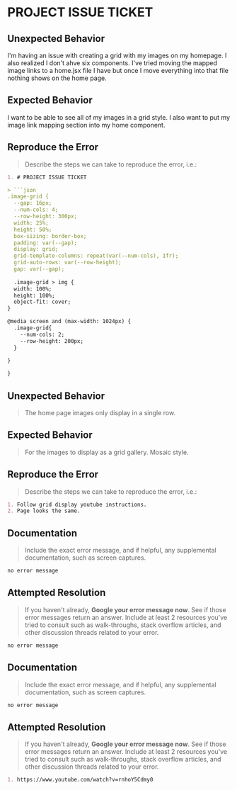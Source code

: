# PROJECT ISSUE TICKET


## Unexpected Behavior
I'm having an issue with creating a grid with my images on my homepage. I also realized I don't ahve six components.
I've tried moving the mapped image links to a home.jsx file I have but once I move everything into that file nothing 
shows on the home page.

## Expected Behavior

I want to be able to see all of my images in a grid style. I also want to put my image link mapping section into my home component.

## Reproduce the Error

> Describe the steps we can take to reproduce the error, i.e.:

```md
1. # PROJECT ISSUE TICKET

> ```json
.image-grid {
  --gap: 16px;
  --num-cols: 4;
  --row-height: 300px;
  width: 25%;
  height: 50%;
  box-sizing: border-box;
  padding: var(--gap);
  display: grid;
  grid-template-columns: repeat(var(--num-cols), 1fr);
  grid-auto-rows: var(--row-height);
  gap: var(--gap);
  
  .image-grid > img {
  width: 100%;
  height: 100%;
  object-fit: cover;
}

@media screen and (max-width: 1024px) {
  .image-grid{
    --num-cols: 2;
    --row-height: 200px;
  }
  
}

}

```


## Unexpected Behavior

> The home page images only display in a single row.

## Expected Behavior

> For the images to display as a grid gallery. Mosaic style. 

## Reproduce the Error

> Describe the steps we can take to reproduce the error, i.e.:

```md
1. Follow grid display youtube instructions.
2. Page looks the same.

```

## Documentation

> Include the exact error message, and if helpful, any supplemental documentation, such as screen captures.

```md
no error message
```

## Attempted Resolution

> If you haven't already, **Google your error message now**. See if those error messages return an answer. Include at least 2 resources you've tried to consult such as walk-throughs, stack overflow articles, and other discussion threads related to your error.

```md
no error message


```

## Documentation

> Include the exact error message, and if helpful, any supplemental documentation, such as screen captures.

```md
no error message
```

## Attempted Resolution

> If you haven't already, **Google your error message now**. See if those error messages return an answer. Include at least 2 resources you've tried to consult such as walk-throughs, stack overflow articles, and other discussion threads related to your error.

```md
1. https://www.youtube.com/watch?v=rnhoY5Cdmy0

```
